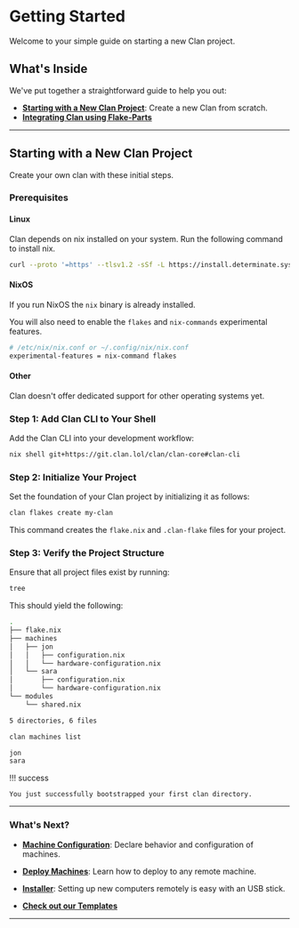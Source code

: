 # Getting Started

Welcome to your simple guide on starting a new Clan project.

## What's Inside

We've put together a straightforward guide to help you out:

- [**Starting with a New Clan Project**](#starting-with-a-new-clan-project): Create a new Clan from scratch.
- [**Integrating Clan using Flake-Parts**](getting-started/flake-parts.md)

---

## **Starting with a New Clan Project**

Create your own clan with these initial steps.

### Prerequisites

#### Linux

Clan depends on nix installed on your system. Run the following command to install nix.

```bash
curl --proto '=https' --tlsv1.2 -sSf -L https://install.determinate.systems/nix | sh -s -- install
```

#### NixOS

If you run NixOS the `nix` binary is already installed.

You will also need to enable the `flakes` and `nix-commands` experimental features.

```bash
# /etc/nix/nix.conf or ~/.config/nix/nix.conf
experimental-features = nix-command flakes
```

#### Other

Clan doesn't offer dedicated support for other operating systems yet.

### Step 1: Add Clan CLI to Your Shell

Add the Clan CLI into your development workflow:

```bash
nix shell git+https://git.clan.lol/clan/clan-core#clan-cli
```

### Step 2: Initialize Your Project

Set the foundation of your Clan project by initializing it as follows:

```bash
clan flakes create my-clan
```

This command creates the `flake.nix` and `.clan-flake` files for your project.

### Step 3: Verify the Project Structure

Ensure that all project files exist by running:

```bash
tree
```

This should yield the following:

```bash
.
├── flake.nix
├── machines
│   ├── jon
│   │   ├── configuration.nix
│   │   └── hardware-configuration.nix
│   └── sara
│       ├── configuration.nix
│       └── hardware-configuration.nix
└── modules
    └── shared.nix

5 directories, 6 files
```

```bash
clan machines list
```

```bash
jon
sara
```

!!! success

    You just successfully bootstrapped your first clan directory.

---

### What's Next?

- [**Machine Configuration**](getting-started/configure.md): Declare behavior and configuration of machines.

- [**Deploy Machines**](getting-started/machines.md): Learn how to deploy to any remote machine.

- [**Installer**](getting-started/installer.md): Setting up new computers remotely is easy with an USB stick.

- [**Check out our Templates**](templates/index.md)

---
